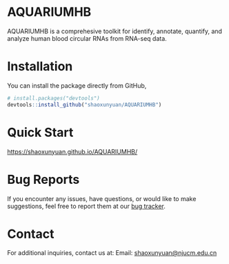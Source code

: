 # AQUARIUMHB

AQUARIUMHB is a comprehesive toolkit for identify, annotate, quantify, and analyze human blood circular RNAs from RNA-seq data.

# Installation

You can install the package directly from GitHub,

```r
# install.packages("devtools")
devtools::install_github("shaoxunyuan/AQUARIUMHB")
```

# Quick Start

https://shaoxunyuan.github.io/AQUARIUMHB/



# Bug Reports

If you encounter any issues, have questions, or would like to make suggestions, 
feel free to report them at our [bug tracker](
https://github.com/shaoxunyuan/AQUARIUMHB/issues).

# Contact

For additional inquiries, contact us at: 
Email: shaoxunyuan@njucm.edu.cn


